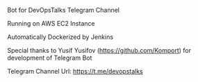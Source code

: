Bot for DevOpsTalks Telegram Channel

Running on AWS EC2 Instance

Automatically Dockerized by Jenkins

Special thanks to Yusif Yusifov (https://github.com/Komport) for development of Telegram Bot

Telegram Channel Url: https://t.me/devopstalks
